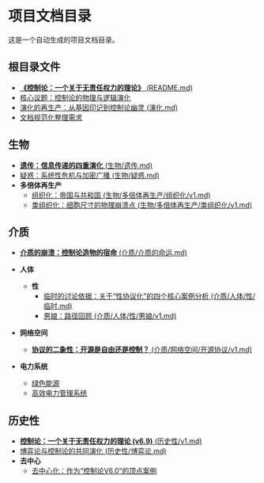 # 项目文档目录

这是一个自动生成的项目文档目录。

## 根目录文件

- [**《控制论：一个关于无责任权力的理论》** (README.md)](./README.md)
- [核心议题：控制论的物理与逻辑演化](./核心议题.md)
- [演化的再生产：从基因印记到控制论幽灵 (演化.md)](./演化.md)
- [文档规范化整理需求](./能不能帮我把这些文档规范化整理)


## 生物

- [**遗传：信息传递的四重演化** (生物/遗传.md)](./生物/遗传.md)
- [疑惑：系统性危机与加密广播 (生物/疑惑.md)](./生物/疑惑.md)
- **多倍体再生产**
    - [组织化：帝国与共和国 (生物/多倍体再生产/组织化/v1.md)](./生物/多倍体再生产/组织化/v1.md)
    - [类组织化：细胞尺寸的物理崩溃点 (生物/多倍体再生产/类组织化/v1.md)](./生物/多倍体再生产/类组织化/v1.md)


## 介质

- [**介质的崩溃：控制论造物的宿命** (介质/介质的命运.md)](./介质/介质的命运.md)
- **人体**
    - **性**
        - [临时的讨论依据：关于“性协议化”的四个核心案例分析 (介质/人体/性/临时.md)](./介质/人体/性/临时.md)
        - [男娘：路径回顾 (介质/人体/性/男娘/v1.md)](./介质/人体/性/男娘/v1.md)
        
        
        
- **网络空间**
    - [**协议的二象性：开源是自由还是控制？** (介质/网络空间/开源协议/v1.md)](./介质/网络空间/开源协议/v1.md)
    
- **电力系统**
    - [绿色能源](./介质/电力系统/绿色能源)
    - [高效电力管理系统](./介质/电力系统/高效电力管理系统)

## 历史性

- [**控制论：一个关于无责任权力的理论 (v6.9)** (历史性/v1.md)](./历史性/v1.md)
- [博弈论与控制论的共同演化 (历史性/博弈论.md)](./历史性/博弈论.md)
- **去中心**
    - [去中心化：作为“控制论V6.0”的顶点案例](./历史性/去中心/去中心化.md)
